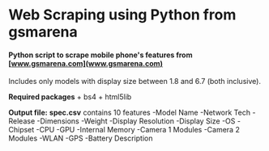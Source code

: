 # Web Scraping using Python from gsmarena

#### Python script to scrape mobile phone's features from [www.gsmarena.com](www.gsmarena.com)

Includes only models with display size between 1.8 and 6.7 (both inclusive).

__Required packages__
    + bs4 
    + html5lib

**Output file:** 
    __spec.csv__ contains 10 features 
       -Model Name
       -Network Tech
       -Release
       -Dimensions
       -Weight
       -Display Resolution
       -Display Size
       -OS
       -Chipset
       -CPU
       -GPU
       -Internal Memory
       -Camera 1 Modules
       -Camera 2 Modules
       -WLAN
       -GPS
       -Battery Description
